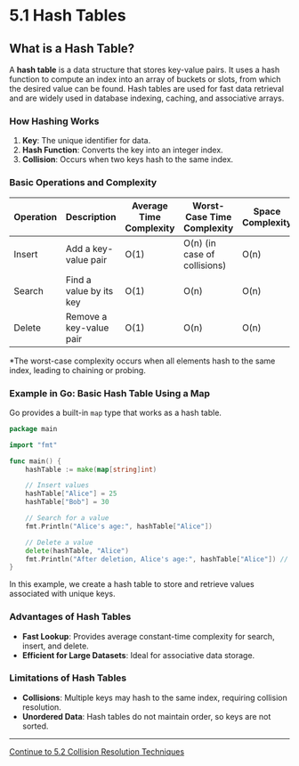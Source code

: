 
# 5.1 Hash Tables

## What is a Hash Table?

A **hash table** is a data structure that stores key-value pairs. It uses a hash function to compute an index into an array of buckets or slots, from which the desired value can be found. Hash tables are used for fast data retrieval and are widely used in database indexing, caching, and associative arrays.

### How Hashing Works

1. **Key**: The unique identifier for data.
2. **Hash Function**: Converts the key into an integer index.
3. **Collision**: Occurs when two keys hash to the same index.

### Basic Operations and Complexity

| Operation   | Description                                  | Average Time Complexity | Worst-Case Time Complexity | Space Complexity |
|-------------|----------------------------------------------|-------------------------|----------------------------|------------------|
| Insert      | Add a key-value pair                         | O(1)                    | O(n) (in case of collisions)| O(n)             |
| Search      | Find a value by its key                      | O(1)                    | O(n)                        | O(n)             |
| Delete      | Remove a key-value pair                      | O(1)                    | O(n)                        | O(n)             |

*The worst-case complexity occurs when all elements hash to the same index, leading to chaining or probing.

### Example in Go: Basic Hash Table Using a Map

Go provides a built-in `map` type that works as a hash table.

```go
package main

import "fmt"

func main() {
    hashTable := make(map[string]int)

    // Insert values
    hashTable["Alice"] = 25
    hashTable["Bob"] = 30

    // Search for a value
    fmt.Println("Alice's age:", hashTable["Alice"])

    // Delete a value
    delete(hashTable, "Alice")
    fmt.Println("After deletion, Alice's age:", hashTable["Alice"]) // Returns 0, meaning no value
}
```

In this example, we create a hash table to store and retrieve values associated with unique keys.

### Advantages of Hash Tables

- **Fast Lookup**: Provides average constant-time complexity for search, insert, and delete.
- **Efficient for Large Datasets**: Ideal for associative data storage.

### Limitations of Hash Tables

- **Collisions**: Multiple keys may hash to the same index, requiring collision resolution.
- **Unordered Data**: Hash tables do not maintain order, so keys are not sorted.

---

[Continue to 5.2 Collision Resolution Techniques](./Section_5_2_Collision_Resolution_Techniques.md)
